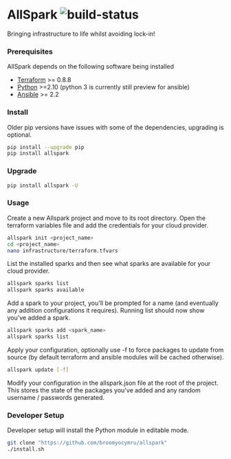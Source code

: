 # AllSpark ![build-status](https://travis-ci.org/broomyocymru/allspark.svg?branch=master)
Bringing infrastructure to life whilst avoiding lock-in!


### Prerequisites
AllSpark depends on the following software being installed
* [Terraform](https://www.terraform.io/downloads.html) >= 0.8.8
* [Python](https://www.python.org/) >=2.10 (python 3 is currently still preview for ansible)
* [Ansible](http://docs.ansible.com/ansible/intro_installation.html#latest-releases-via-pip) >= 2.2


### Install
Older pip versions have issues with some of the dependencies, upgrading is optional.
```bash
pip install --upgrade pip
pip install allspark
```

### Upgrade
```bash
pip install allspark -U
```

### Usage

Create a new Allspark project and move to its root directory. Open the terraform variables file and add the credentials for your cloud provider.
```bash
allspark init <project_name>
cd <project_name>
nano infrastructure/terraform.tfvars
```

List the installed sparks and then see what sparks are available for your cloud provider.
```bash
allspark sparks list  
allspark sparks available
```

Add a spark to your project, you'll be prompted for a name (and eventually any addition configurations it requires). Running list should now show you've added a spark.
```bash
allspark sparks add <spark_name>
allspark sparks list
```

Apply your configuration, optionally use -f to force packages to update from source (by default terraform and ansible modules will be cached otherwise).
```bash
allspark update [-f]
```

Modify your configuration in the allspark.json file at the root of the project. This stores the state of the packages you've added and any random username / passwords generated.

### Developer Setup
Developer setup will install the Python module in editable mode.
```bash
git clone "https://github.com/broomyocymru/allspark"
./install.sh
```

